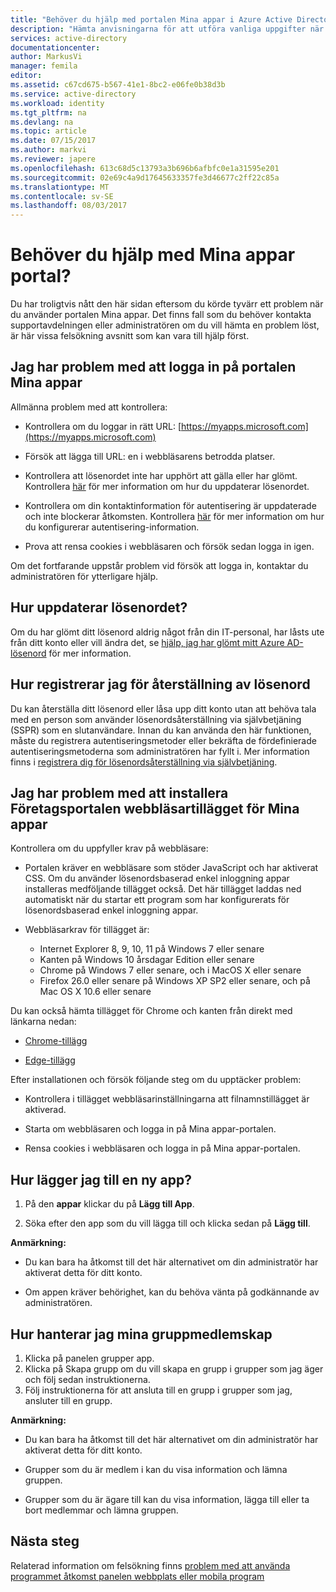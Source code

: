 ```yaml
---
title: "Behöver du hjälp med portalen Mina appar i Azure Active Directory | Microsoft Docs"
description: "Hämta anvisningarna för att utföra vanliga uppgifter när du arbetar med åtkomstpanelen."
services: active-directory
documentationcenter: 
author: MarkusVi
manager: femila
editor: 
ms.assetid: c67cd675-b567-41e1-8bc2-e06fe0b38d3b
ms.service: active-directory
ms.workload: identity
ms.tgt_pltfrm: na
ms.devlang: na
ms.topic: article
ms.date: 07/15/2017
ms.author: markvi
ms.reviewer: japere
ms.openlocfilehash: 613c68d5c13793a3b696b6afbfc0e1a31595e201
ms.sourcegitcommit: 02e69c4a9d17645633357fe3d46677c2ff22c85a
ms.translationtype: MT
ms.contentlocale: sv-SE
ms.lasthandoff: 08/03/2017
---
```

# <a name="do-you-need-help-with-the-my-apps-portal"></a>Behöver du hjälp med Mina appar portal?

Du har troligtvis nått den här sidan eftersom du körde tyvärr ett problem när du använder portalen Mina appar. Det finns fall som du behöver kontakta supportavdelningen eller administratören om du vill hämta en problem löst, är här vissa felsökning avsnitt som kan vara till hjälp först.

## <a name="i-am-having-trouble-signing-into-the-my-apps-portal"></a>Jag har problem med att logga in på portalen Mina appar

Allmänna problem med att kontrollera:

- Kontrollera om du loggar in rätt URL: [https://myapps.microsoft.com](https://myapps.microsoft.com)

- Försök att lägga till URL: en i webbläsarens betrodda platser.

- Kontrollera att lösenordet inte har upphört att gälla eller har glömt. Kontrollera [här](active-directory-passwords-update-your-own-password.md) för mer information om hur du uppdaterar lösenordet.

- Kontrollera om din kontaktinformation för autentisering är uppdaterade och inte blockerar åtkomsten. Kontrollera [här](https://docs.microsoft.com/en-us/azure/multi-factor-authentication/end-user/multi-factor-authentication-end-user) för mer information om hur du konfigurerar autentisering-information.

- Prova att rensa cookies i webbläsaren och försök sedan logga in igen.

Om det fortfarande uppstår problem vid försök att logga in, kontaktar du administratören för ytterligare hjälp.


## <a name="how-do-i-update-my-password"></a>Hur uppdaterar lösenordet?

Om du har glömt ditt lösenord aldrig något från din IT-personal, har låsts ute från ditt konto eller vill ändra det, se [hjälp, jag har glömt mitt Azure AD-lösenord](active-directory-passwords-update-your-own-password.md) för mer information.

## <a name="how-do-i-register-for-password-reset"></a>Hur registrerar jag för återställning av lösenord

Du kan återställa ditt lösenord eller låsa upp ditt konto utan att behöva tala med en person som använder lösenordsåterställning via självbetjäning (SSPR) som en slutanvändare. Innan du kan använda den här funktionen, måste du registrera autentiseringsmetoder eller bekräfta de fördefinierade autentiseringsmetoderna som administratören har fyllt i. Mer information finns i [registrera dig för lösenordsåterställning via självbetjäning](active-directory-passwords-reset-register.md).


## <a name="i-am-having-trouble-installing-the-my-apps-portal-browser-extension"></a>Jag har problem med att installera Företagsportalen webbläsartillägget för Mina appar

Kontrollera om du uppfyller krav på webbläsare:

- Portalen kräver en webbläsare som stöder JavaScript och har aktiverat CSS. Om du använder lösenordsbaserad enkel inloggning appar installeras medföljande tillägget också. Det här tillägget laddas ned automatiskt när du startar ett program som har konfigurerats för lösenordsbaserad enkel inloggning appar.

- Webbläsarkrav för tillägget är:
    - Internet Explorer 8, 9, 10, 11 på Windows 7 eller senare
    - Kanten på Windows 10 årsdagar Edition eller senare
    - Chrome på Windows 7 eller senare, och i MacOS X eller senare
    - Firefox 26.0 eller senare på Windows XP SP2 eller senare, och på Mac OS X 10.6 eller senare

Du kan också hämta tillägget för Chrome och kanten från direkt med länkarna nedan:

- [Chrome-tillägg](https://chrome.google.com/webstore/detail/access-panel-extension/ggjhpefgjjfobnfoldnjipclpcfbgbhl)

- [Edge-tillägg](https://www.microsoft.com/store/apps/9pc9sckkzk84)

Efter installationen och försök följande steg om du upptäcker problem:

- Kontrollera i tillägget webbläsarinställningarna att filnamnstillägget är aktiverad.

- Starta om webbläsaren och logga in på Mina appar-portalen.

- Rensa cookies i webbläsaren och logga in på Mina appar-portalen.

## <a name="how-do-i-add-a-new-app"></a>Hur lägger jag till en ny app?

1.  På den **appar** klickar du på **Lägg till App**.

2.  Söka efter den app som du vill lägga till och klicka sedan på **Lägg till**.

**Anmärkning:**

- Du kan bara ha åtkomst till det här alternativet om din administratör har aktiverat detta för ditt konto.

- Om appen kräver behörighet, kan du behöva vänta på godkännande av administratören.


## <a name="how-do-i-manage-my-group-memberships"></a>Hur hanterar jag mina gruppmedlemskap

1. Klicka på panelen grupper app. 
2. Klicka på Skapa grupp om du vill skapa en grupp i grupper som jag äger och följ sedan instruktionerna.
3. Följ instruktionerna för att ansluta till en grupp i grupper som jag, ansluter till en grupp.

**Anmärkning:**

- Du kan bara ha åtkomst till det här alternativet om din administratör har aktiverat detta för ditt konto.

- Grupper som du är medlem i kan du visa information och lämna gruppen.

- Grupper som du är ägare till kan du visa information, lägga till eller ta bort medlemmar och lämna gruppen.


## <a name="next-steps"></a>Nästa steg

Relaterad information om felsökning finns [problem med att använda programmet åtkomst panelen webbplats eller mobila program](active-directory-application-access-panel-content-map.md)

